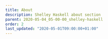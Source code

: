 ```yaml
---
title: About
description: Shelley Haskell about section
parent: 2020-05-04_05-00-00_shelley-haskell
order: 2
last_updated: "2020-05-01T09:00:00+01:00"
---
```

